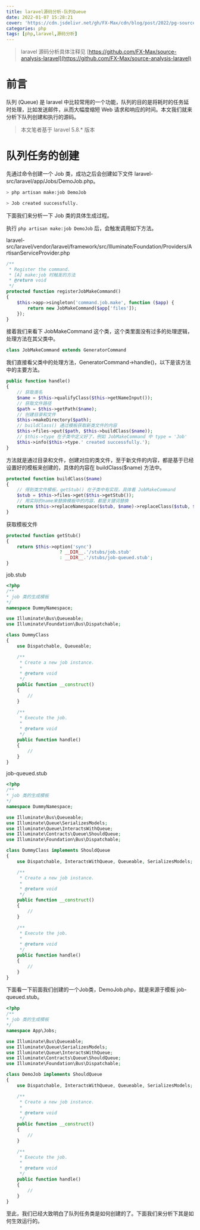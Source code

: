 ```yaml
---
title: laravel源码分析-队列Queue
date: 2022-01-07 15:28:21
cover: 'https://cdn.jsdelivr.net/gh/FX-Max/cdn/blog/post/2022/pg-source-analysis-laravel-queue.png'
categories: php
tags: [php,laravel,源码分析]
---
```


> laravel 源码分析具体注释见 [https://github.com/FX-Max/source-analysis-laravel](https://github.com/FX-Max/source-analysis-laravel)

# 前言

队列 (Queue) 是 laravel 中比较常用的一个功能，队列的目的是将耗时的任务延时处理，比如发送邮件，从而大幅度缩短 Web 请求和响应的时间。本文我们就来分析下队列创建和执行的源码。

> 本文笔者基于 laravel 5.8.* 版本

# 队列任务的创建

先通过命令创建一个 Job 类，成功之后会创建如下文件 laravel-src/laravel/app/Jobs/DemoJob.php。

```bash
> php artisan make:job DemoJob

> Job created successfully.
```

下面我们来分析一下 Job 类的具体生成过程。

执行 `php artisan make:job DemoJob` 后，会触发调用如下方法。

laravel-src/laravel/vendor/laravel/framework/src/Illuminate/Foundation/Providers/ArtisanServiceProvider.php

```php
/**
 * Register the command.
 * [A] make:job 时触发的方法
 * @return void
 */
protected function registerJobMakeCommand()
{
    $this->app->singleton('command.job.make', function ($app) {
        return new JobMakeCommand($app['files']);
    });
}
```

接着我们来看下 JobMakeCommand 这个类，这个类里面没有过多的处理逻辑，处理方法在其父类中。

```php
class JobMakeCommand extends GeneratorCommand
```

我们直接看父类中的处理方法，GeneratorCommand->handle()，以下是该方法中的主要方法。

```php
public function handle()
{
    // 获取类名
    $name = $this->qualifyClass($this->getNameInput());
    // 获取文件路径
    $path = $this->getPath($name);
    // 创建目录和文件
    $this->makeDirectory($path);
    // buildClass() 通过模板获取新类文件的内容
    $this->files->put($path, $this->buildClass($name));
    // $this->type 在子类中定义好了，例如 JobMakeCommand 中 type = 'Job'
    $this->info($this->type.' created successfully.');
}
```

方法就是通过目录和文件，创建对应的类文件，至于新文件的内容，都是基于已经设置好的模板来创建的，具体的内容在 buildClass($name) 方法中。

```php
protected function buildClass($name)
{
    // 得到类文件模板，getStub() 在子类中有实现，具体看 JobMakeCommand 
    $stub = $this->files->get($this->getStub());
    // 用实际的name来替换模板中的内容，都是关键词替换
    return $this->replaceNamespace($stub, $name)->replaceClass($stub, $name);
}
```

获取模板文件

```php
protected function getStub()
{
    return $this->option('sync')
                    ? __DIR__.'/stubs/job.stub'
                    : __DIR__.'/stubs/job-queued.stub';
}
```

job.stub

```php
<?php
/**
* job 类的生成模板
*/
namespace DummyNamespace;

use Illuminate\Bus\Queueable;
use Illuminate\Foundation\Bus\Dispatchable;

class DummyClass
{
    use Dispatchable, Queueable;

    /**
     * Create a new job instance.
     *
     * @return void
     */
    public function __construct()
    {
        //
    }

    /**
     * Execute the job.
     *
     * @return void
     */
    public function handle()
    {
        //
    }
}
```

job-queued.stub

```php
<?php
/**
* job 类的生成模板
*/
namespace DummyNamespace;

use Illuminate\Bus\Queueable;
use Illuminate\Queue\SerializesModels;
use Illuminate\Queue\InteractsWithQueue;
use Illuminate\Contracts\Queue\ShouldQueue;
use Illuminate\Foundation\Bus\Dispatchable;

class DummyClass implements ShouldQueue
{
    use Dispatchable, InteractsWithQueue, Queueable, SerializesModels;

    /**
     * Create a new job instance.
     *
     * @return void
     */
    public function __construct()
    {
        //
    }

    /**
     * Execute the job.
     *
     * @return void
     */
    public function handle()
    {
        //
    }
}
```

下面看一下前面我们创建的一个Job类，DemoJob.php，就是来源于模板 job-queued.stub。

```php
<?php
/**
* job 类的生成模板
*/
namespace App\Jobs;

use Illuminate\Bus\Queueable;
use Illuminate\Queue\SerializesModels;
use Illuminate\Queue\InteractsWithQueue;
use Illuminate\Contracts\Queue\ShouldQueue;
use Illuminate\Foundation\Bus\Dispatchable;

class DemoJob implements ShouldQueue
{
    use Dispatchable, InteractsWithQueue, Queueable, SerializesModels;

    /**
     * Create a new job instance.
     *
     * @return void
     */
    public function __construct()
    {
        //
    }

    /**
     * Execute the job.
     *
     * @return void
     */
    public function handle()
    {
        //
    }
}
```

至此，我们已经大致明白了队列任务类是如何创建的了。下面我们来分析下其是如何生效运行的。
